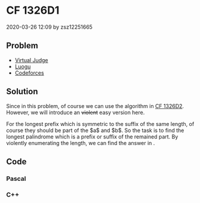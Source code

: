 <h1>CF 1326D1</h1>
<p><time>2020-03-26 12:09</time> by zsz12251665</p>
<section>
	<h2>Problem</h2>
	<ul class="buttonList">
		<a target="_blank" href="https://vjudge.net/problem/CodeForces-1326D1"><li>Virtual Judge</li></a>
		<a target="_blank" href="https://www.luogu.com.cn/problem/CF1326D1"><li>Luogu</li></a>
		<a target="_blank" href="https://codeforces.com/problemset/problem/1326/D1"><li>Codeforces</li></a>
	</ul>
</section>
<section>
	<h2>Solution</h2>
	<p>Since <data value="o{|}v{s}o{|}o{&le;}c{5000}"></data> in this problem, of course we can use the <data value="o{O}o{(}o{|}v{s}o{|}o{)}"></data> algorithm in <a href="/codes/?oj=CF&pid=1326D2">CF 1326D2</a>. However, we will introduce an <del>violent</del> easy version here. </p>
	<p>For the longest prefix which is symmetric to the suffix of the same length, of course they should be part of the $a$ and $b$. So the task is to find the longest palindrome which is a prefix or suffix of the remained part. By violently enumerating the length, we can find the answer in <data value="o{O}o{(}o{|}v{s}o{|}p{c{2}}o{)}"></data>. </p>
</section>
<section>
	<h2>Code</h2>
	<section>
		<h3>Pascal</h3>
		<code lang="pas"></code>
	</section>
	<section>
		<h3>C++</h3>
		<code lang="cpp"></code>
	</section>
</section>
